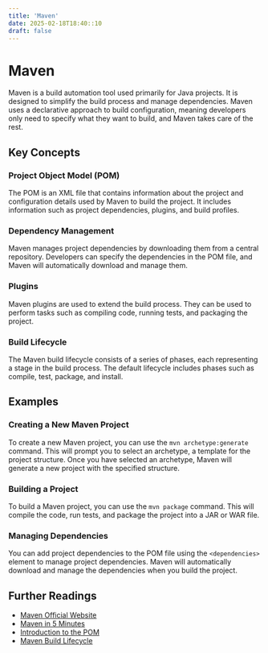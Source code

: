 ```yaml
---
title: 'Maven'
date: 2025-02-18T18:40::10
draft: false
---
```


# Maven

Maven is a build automation tool used primarily for Java projects. It is designed to simplify the build process and manage dependencies. Maven uses a declarative approach to build configuration, meaning developers only need to specify what they want to build, and Maven takes care of the rest.

## Key Concepts

### Project Object Model (POM)

The POM is an XML file that contains information about the project and configuration details used by Maven to build the project. It includes information such as project dependencies, plugins, and build profiles.

### Dependency Management

Maven manages project dependencies by downloading them from a central repository. Developers can specify the dependencies in the POM file, and Maven will automatically download and manage them.

### Plugins

Maven plugins are used to extend the build process. They can be used to perform tasks such as compiling code, running tests, and packaging the project.

### Build Lifecycle

The Maven build lifecycle consists of a series of phases, each representing a stage in the build process. The default lifecycle includes phases such as compile, test, package, and install.

## Examples

### Creating a New Maven Project

To create a new Maven project, you can use the `mvn archetype:generate` command. This will prompt you to select an archetype, a template for the project structure. Once you have selected an archetype, Maven will generate a new project with the specified structure.

### Building a Project

To build a Maven project, you can use the `mvn package` command. This will compile the code, run tests, and package the project into a JAR or WAR file.

### Managing Dependencies

You can add project dependencies to the POM file using the `<dependencies>` element to manage project dependencies. Maven will automatically download and manage the dependencies when you build the project.

## Further Readings

- [Maven Official Website](https://maven.apache.org/)
- [Maven in 5 Minutes](https://maven.apache.org/guides/getting-started/maven-in-five-minutes.html)
- [Introduction to the POM](https://maven.apache.org/guides/introduction/introduction-to-the-pom.html)
- [Maven Build Lifecycle](https://maven.apache.org/guides/introduction/introduction-to-the-lifecycle.html)
